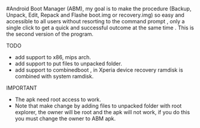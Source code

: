 #Android Boot Manager (ABM), my goal is to make the procedure (Backup, Unpack, Edit, Repack and Flashe boot.img or recovery.img) so easy and accessible to all users without resorting to the command prompt , only a single click to get a quick and successful outcome at the same time .
This is the second version of the program.


TODO
- add support to x86, mips arch.
- add support to put files to unpacked folder.
- add support to combinedboot , in Xperia device recovery ramdisk is combined with system ramdisk.

IMPORTANT
- The apk need root access to work.
- Note that make change by adding files to unpacked folder with root explorer, the owner will be root and the apk will not work, if you do this you must change the owner to ABM apk.
